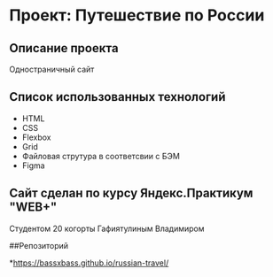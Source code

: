 # Проект: Путешествие по России

## Описание проекта
Одностраничный сайт

## Список использованных технологий

* HTML
* CSS
* Flexbox
* Grid
* Файловая струтура в соответсвии с БЭМ
* Figma


## Сайт сделан по курсу Яндекс.Практикум "WEB+"
Студентом 20 когорты Гафиятулиным Владимиром

##Репозиторий

*https://bassxbass.github.io/russian-travel/

